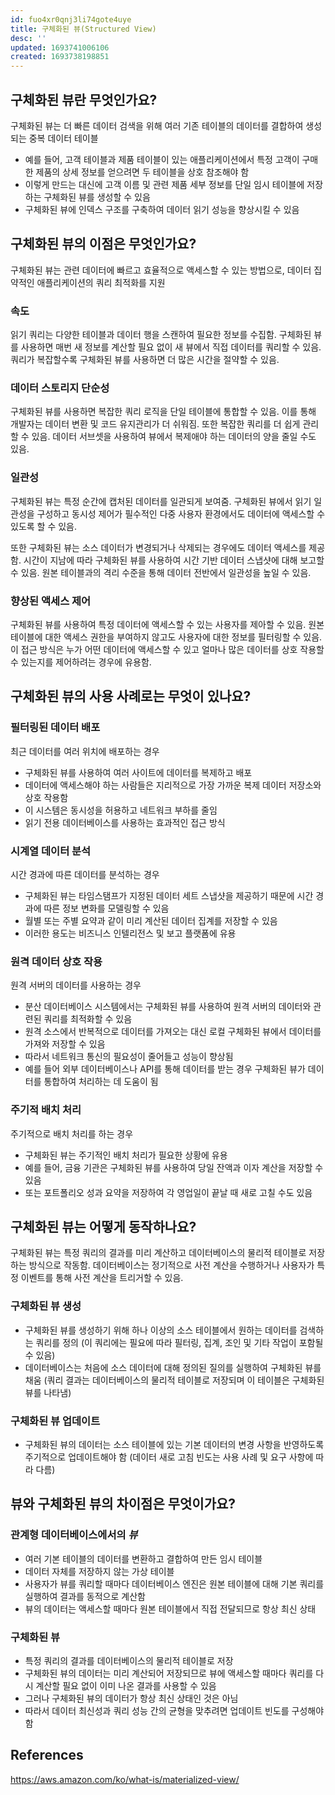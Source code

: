 ```yaml
---
id: fuo4xr0qnj3li74gote4uye
title: 구체화된 뷰(Structured View)
desc: ''
updated: 1693741006106
created: 1693738198851
---
```


## 구체화된 뷰란 무엇인가요?

구체화된 뷰는 더 빠른 데이터 검색을 위해 여러 기존 테이블의 데이터를 결합하여 생성되는 중복 데이터 테이블
- 예를 들어, 고객 테이블과 제품 테이블이 있는 애플리케이션에서 특정 고객이 구매한 제품의 상세 정보를 얻으려면 두 테이블을 상호 참조해야 함
- 이렇게 만드는 대신에 고객 이름 및 관련 제품 세부 정보를 단일 임시 테이블에 저장하는 구체화된 뷰를 생성할 수 있음
- 구체화된 뷰에 인덱스 구조를 구축하여 데이터 읽기 성능을 향상시킬 수 있음

## 구체화된 뷰의 이점은 무엇인가요?
구체화된 뷰는 관련 데이터에 빠르고 효율적으로 액세스할 수 있는 방법으로, 데이터 집약적인 애플리케이션의 쿼리 최적화를 지원

### 속도
읽기 쿼리는 다양한 테이블과 데이터 행을 스캔하여 필요한 정보를 수집함. 구체화된 뷰를 사용하면 매번 새 정보를 계산할 필요 없이 새 뷰에서 직접 데이터를 쿼리할 수 있음. 쿼리가 복잡할수록 구체화된 뷰를 사용하면 더 많은 시간을 절약할 수 있음.

### 데이터 스토리지 단순성
구체화된 뷰를 사용하면 복잡한 쿼리 로직을 단일 테이블에 통합할 수 있음. 이를 통해 개발자는 데이터 변환 및 코드 유지관리가 더 쉬워짐. 또한 복잡한 쿼리를 더 쉽게 관리할 수 있음. 데이터 서브셋을 사용하여 뷰에서 복제애야 하는 데이터의 양을 줄일 수도 있음. 

### 일관성
구체화된 뷰는 특정 순간에 캡처된 데이터를 일관되게 보여줌. 구체화된 뷰에서 읽기 일관성을 구성하고 동시성 제어가 필수적인 다중 사용자 환경에서도 데이터에 액세스할 수 있도록 할 수 있음.

또한 구체화된 뷰는 소스 데이터가 변경되거나 삭제되는 경우에도 데이터 액세스를 제공함. 시간이 지남에 따라 구체화된 뷰를 사용하여 시간 기반 데이터 스냅샷에 대해 보고할 수 있음. 원본 테이블과의 격리 수준을 통해 데이터 전반에서 일관성을 높일 수 있음.

### 향상된 액세스 제어
구체화된 뷰를 사용하여 특정 데이터에 액세스할 수 있는 사용자를 제아할 수 있음. 원본 테이블에 대한 액세스 권한을 부여하지 않고도 사용자에 대한 정보를 필터링할 수 있음. 이 접근 방식은 누가 어떤 데이터에 액세스할 수 있고 얼마나 많은 데이터를 상호 작용할 수 있는지를 제어하려는 경우에 유용함.

## 구체화된 뷰의 사용 사례로는 무엇이 있나요?

### 필터링된 데이터 배포
최근 데이터를 여러 위치에 배포하는 경우
- 구체화된 뷰를 사용하여 여러 사이트에 데이터를 복제하고 배포
- 데이터에 액세스해야 하는 사람들은 지리적으로 가장 가까운 복제 데이터 저장소와 상호 작용함
- 이 시스템은 동시성을 허용하고 네트워크 부하를 줄임
- 읽기 전용 데이터베이스를 사용하는 효과적인 접근 방식

### 시계열 데이터 분석
시간 경과에 따른 데이터를 분석하는 경우
- 구체화된 뷰는 타임스탬프가 지정된 데이터 세트 스냅샷을 제공하기 때문에 시간 경과에 따른 정보 변화를 모델링할 수 있음
- 월별 또는 주별 요약과 같이 미리 계산된 데이터 집계를 저장할 수 있음
- 이러한 용도는 비즈니스 인텔리전스 및 보고 플랫폼에 유용

### 원격 데이터 상호 작용
원격 서버의 데이터를 사용하는 경우
- 분산 데이터베이스 시스템에서는 구체화된 뷰를 사용하여 원격 서버의 데이터와 관련된 쿼리를 최적화할 수 있음
- 원격 소스에서 반복적으로 데이터를 가져오는 대신 로컬 구체화된 뷰에서 데이터를 가져와 저장할 수 있음
- 따라서 네트워크 통신의 필요성이 줄어들고 성능이 향상됨
- 예를 들어 외부 데이터베이스나 API를 통해 데이터를 받는 경우 구체화된 뷰가 데이터를 통합하여 처리하는 데 도움이 됨

### 주기적 배치 처리
주기적으로 배치 처리를 하는 경우
- 구체화된 뷰는 주기적인 배치 처리가 필요한 상황에 유용
- 예를 들어, 금융 기관은 구체화된 뷰를 사용하여 당일 잔액과 이자 계산을 저장할 수 있음
- 또는 포트폴리오 성과 요약을 저장하여 각 영업일이 끝날 때 새로 고칠 수도 있음

## 구체화된 뷰는 어떻게 동작하나요?
구체화된 뷰는 특정 쿼리의 결과를 미리 계산하고 데이터베이스의 물리적 테이블로 저장하는 방식으로 작동함. 데이터베이스는 정기적으로 사전 계산을 수행하거나 사용자가 특정 이벤트를 통해 사전 계산을 트리거할 수 있음.

### 구체화된 뷰 생성
- 구체화된 뷰를 생성하기 위해 하나 이상의 소스 테이블에서 원하는 데이터를 검색하는 쿼리를 정의 (이 쿼리에는 필요에 따라 필터링, 집계, 조인 및 기타 작업이 포함될 수 있음)
- 데이터베이스는 처음에 소스 데이터에 대해 정의된 질의를 실행하여 구체화된 뷰를 채움 (쿼리 결과는 데이터베이스의 물리적 테이블로 저장되며 이 테이블은 구체화된 뷰를 나타냄)

### 구체화된 뷰 업데이트
- 구체화된 뷰의 데이터는 소스 테이블에 있는 기본 데이터의 변경 사항을 반영하도록 주기적으로 업데이트해야 함 (데이터 새로 고침 빈도는 사용 사례 및 요구 사항에 따라 다름)

## 뷰와 구체화된 뷰의 차이점은 무엇이가요?
### 관계형 데이터베이스에서의 *뷰*
- 여러 기본 테이블의 데이터를 변환하고 결합하여 만든 임시 테이블
- 데이터 자체를 저장하지 않는 가상 테이블
- 사용자가 뷰를 쿼리할 때마다 데이터베이스 엔진은 원본 테이블에 대해 기본 쿼리를 실행하여 결과를 동적으로 계산함
- 뷰의 데이터는 액세스할 때마다 원본 테이블에서 직접 전달되므로 항상 최신 상태
### 구체화된 뷰
- 특정 쿼리의 결과를 데이터베이스의 물리적 테이블로 저장
- 구체화된 뷰의 데이터는 미리 계산되어 저장되므로 뷰에 액세스할 때마다 쿼리를 다시 계산할 필요 없이 이미 나온 결과를 사용할 수 있음
- 그러나 구체화된 뷰의 데이터가 항상 최신 상태인 것은 아님
- 따라서 데이터 최신성과 쿼리 성능 간의 균형을 맞추려면 업데이트 빈도를 구성해야 함

## References
https://aws.amazon.com/ko/what-is/materialized-view/